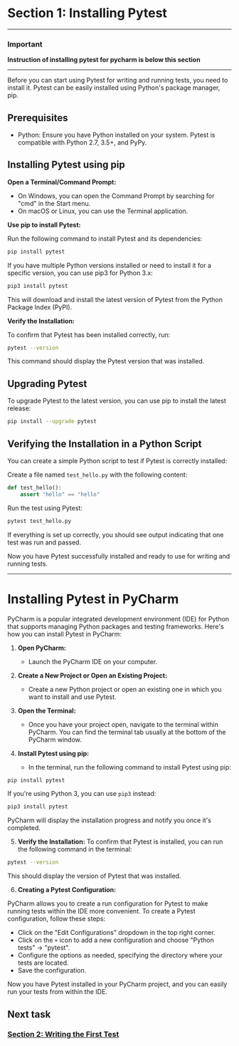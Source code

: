 # Section 1: Installing Pytest

---
### Important
**Instruction of installing pytest for pycharm is below this section**

---

Before you can start using Pytest for writing and running tests, you need to install it. Pytest can be easily installed
using Python's package manager, pip.

## Prerequisites

* Python: Ensure you have Python installed on your system. Pytest is compatible with Python 2.7, 3.5+, and PyPy.

## Installing Pytest using pip

**Open a Terminal/Command Prompt:**

* On Windows, you can open the Command Prompt by searching for "cmd" in the Start menu.
* On macOS or Linux, you can use the Terminal application.

**Use pip to install Pytest:**

Run the following command to install Pytest and its dependencies:

```bash
pip install pytest
```

If you have multiple Python versions installed or need to install it for a specific version, you can use pip3 for Python
3.x:

```bash
pip3 install pytest
```

This will download and install the latest version of Pytest from the Python Package Index (PyPI).

**Verify the Installation:**

To confirm that Pytest has been installed correctly, run:

```bash
pytest --version
```

This command should display the Pytest version that was installed.

## Upgrading Pytest

To upgrade Pytest to the latest version, you can use pip to install the latest release:

```bash
pip install --upgrade pytest
```

## Verifying the Installation in a Python Script

You can create a simple Python script to test if Pytest is correctly installed:

Create a file named `test_hello.py` with the following content:

```python
def test_hello():
    assert "hello" == "hello"
```

Run the test using Pytest:

```bash
pytest test_hello.py
```

If everything is set up correctly, you should see output indicating that one test was run and passed.

Now you have Pytest successfully installed and ready to use for writing and running tests.

---

# Installing Pytest in PyCharm
PyCharm is a popular integrated development environment (IDE) for Python that supports managing Python packages and testing frameworks. Here's how you can install Pytest in PyCharm:

1. **Open PyCharm:**
   * Launch the PyCharm IDE on your computer.

2. **Create a New Project or Open an Existing Project:**
   * Create a new Python project or open an existing one in which you want to install and use Pytest.

3. **Open the Terminal:**
   * Once you have your project open, navigate to the terminal within PyCharm. You can find the terminal tab usually at the bottom of the PyCharm window.

4. **Install Pytest using pip:**
   * In the terminal, run the following command to install Pytest using pip:
```bash
pip install pytest
```

If you're using Python 3, you can use `pip3` instead:

```bash
pip3 install pytest
```
PyCharm will display the installation progress and notify you once it's completed.

5. **Verify the Installation:**
To confirm that Pytest is installed, you can run the following command in the terminal:

```bash
pytest --version
```
This should display the version of Pytest that was installed.

6. **Creating a Pytest Configuration:**

PyCharm allows you to create a run configuration for Pytest to make running tests within the IDE more convenient. To create a Pytest configuration, follow these steps:

* Click on the "Edit Configurations" dropdown in the top right corner.
* Click on the `+` icon to add a new configuration and choose "Python tests" -> "pytest".
* Configure the options as needed, specifying the directory where your tests are located.
* Save the configuration.

Now you have Pytest installed in your PyCharm project, and you can easily run your tests from within the IDE.

## Next task
### [Section 2: Writing the First Test][1]

[1]: 02_writing_first_test_case.md

